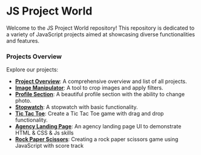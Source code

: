 # JS Project World

Welcome to the JS Project World repository! This repository is dedicated to a variety of JavaScript projects aimed at showcasing diverse functionalities and features.

### Projects Overview

Explore our projects:

- [**Project Overview**](https://rezabr1999.github.io/JS-Project-World/): A comprehensive overview and list of all projects.
- [**Image Manipulator**](https://rezabr1999.github.io/JS-Project-World/imageManipulator/index.html): A tool to crop images and apply filters.
- [**Profile Section**](https://rezabr1999.github.io/JS-Project-World/profileSection/index.html): A beautiful profile section with the ability to change photo.
- [**Stopwatch**](https://rezabr1999.github.io/JS-Project-World/stopwatch/index.html): A stopwatch with basic functionality.
- [**Tic Tac Toe**](https://rezabr1999.github.io/JS-Project-World/ticTacToe/index.html): Create a Tic Tac Toe game with drag and drop functionality.
- [**Agency Landing Page**](https://rezabr1999.github.io/JS-Project-World/agengyLandingPage/index.html): An agency landing page UI to demonstrate HTML & CSS & Js skills
- [**Rock Paper Scissors**](https://rezabr1999.github.io/JS-Project-World/rockPaperScissors/index.html): Creating a rock paper scissors game using JavaScript with score track
